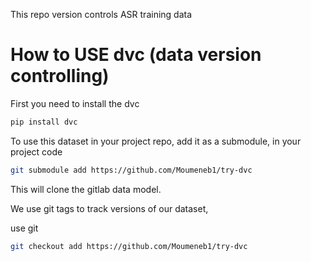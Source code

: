 This repo version controls ASR training data

# How to USE dvc (data version controlling)

First you need to install the dvc 


```bash
pip install dvc
```

To use this dataset in your project repo, add it as a submodule, in your project code 

```bash
git submodule add https://github.com/Moumeneb1/try-dvc
```

This will clone the gitlab data model. 


We use git tags to track versions of our dataset, 

use git 

```bash
git checkout add https://github.com/Moumeneb1/try-dvc
```
